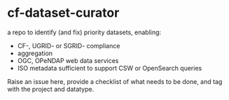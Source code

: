 # cf-dataset-curator
a repo to identify (and fix) priority datasets, enabling: 
* CF-, UGRID- or SGRID- compliance
* aggregation 
* OGC, OPeNDAP web data services
* ISO metadata sufficient to support CSW or OpenSearch queries

Raise an issue here, provide a checklist of what needs to be done, and tag with the project and datatype. 
